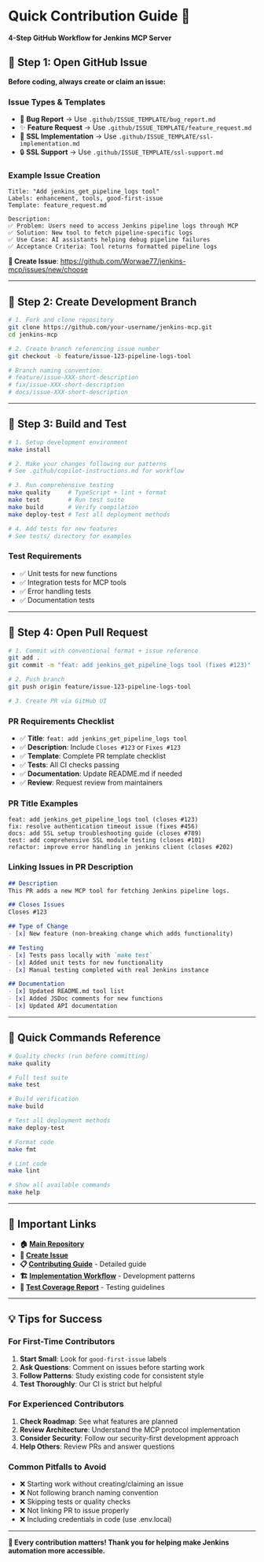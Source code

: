 # Quick Contribution Guide 🚀

**4-Step GitHub Workflow for Jenkins MCP Server**

## 📝 Step 1: Open GitHub Issue

**Before coding, always create or claim an issue:**

### Issue Types & Templates
- 🐛 **Bug Report** → Use `.github/ISSUE_TEMPLATE/bug_report.md`
- ✨ **Feature Request** → Use `.github/ISSUE_TEMPLATE/feature_request.md`  
- 🔧 **SSL Implementation** → Use `.github/ISSUE_TEMPLATE/ssl-implementation.md`
- 🔒 **SSL Support** → Use `.github/ISSUE_TEMPLATE/ssl-support.md`

### Example Issue Creation
```text
Title: "Add jenkins_get_pipeline_logs tool"
Labels: enhancement, tools, good-first-issue
Template: feature_request.md

Description:
✅ Problem: Users need to access Jenkins pipeline logs through MCP
✅ Solution: New tool to fetch pipeline-specific logs  
✅ Use Case: AI assistants helping debug pipeline failures
✅ Acceptance Criteria: Tool returns formatted pipeline logs
```

**📍 Create Issue**: https://github.com/Worwae77/jenkins-mcp/issues/new/choose

---

## 🌿 Step 2: Create Development Branch  

```bash
# 1. Fork and clone repository
git clone https://github.com/your-username/jenkins-mcp.git
cd jenkins-mcp

# 2. Create branch referencing issue number
git checkout -b feature/issue-123-pipeline-logs-tool

# Branch naming convention:
# feature/issue-XXX-short-description
# fix/issue-XXX-short-description  
# docs/issue-XXX-short-description
```

---

## 🧪 Step 3: Build and Test

```bash
# 1. Setup development environment
make install

# 2. Make your changes following our patterns
# See .github/copilot-instructions.md for workflow

# 3. Run comprehensive testing
make quality     # TypeScript + lint + format
make test        # Run test suite  
make build       # Verify compilation
make deploy-test # Test all deployment methods

# 4. Add tests for new features
# See tests/ directory for examples
```

### Test Requirements
- ✅ Unit tests for new functions
- ✅ Integration tests for MCP tools
- ✅ Error handling tests
- ✅ Documentation tests

---

## 🚀 Step 4: Open Pull Request

```bash  
# 1. Commit with conventional format + issue reference
git add .
git commit -m "feat: add jenkins_get_pipeline_logs tool (fixes #123)"

# 2. Push branch
git push origin feature/issue-123-pipeline-logs-tool

# 3. Create PR via GitHub UI
```

### PR Requirements Checklist
- ✅ **Title**: `feat: add jenkins_get_pipeline_logs tool`
- ✅ **Description**: Include `Closes #123` or `Fixes #123`
- ✅ **Template**: Complete PR template checklist
- ✅ **Tests**: All CI checks passing
- ✅ **Documentation**: Update README.md if needed
- ✅ **Review**: Request review from maintainers

### PR Title Examples
```text
feat: add jenkins_get_pipeline_logs tool (closes #123)
fix: resolve authentication timeout issue (fixes #456)
docs: add SSL setup troubleshooting guide (closes #789)
test: add comprehensive SSL module testing (closes #101)
refactor: improve error handling in jenkins client (closes #202)
```

### Linking Issues in PR Description
```markdown
## Description
This PR adds a new MCP tool for fetching Jenkins pipeline logs.

## Closes Issues
Closes #123

## Type of Change
- [x] New feature (non-breaking change which adds functionality)

## Testing
- [x] Tests pass locally with `make test`
- [x] Added unit tests for new functionality
- [x] Manual testing completed with real Jenkins instance

## Documentation
- [x] Updated README.md tool list
- [x] Added JSDoc comments for new functions
- [x] Updated API documentation
```

---

## 🎯 Quick Commands Reference

```bash
# Quality checks (run before committing)
make quality

# Full test suite
make test  

# Build verification
make build

# Test all deployment methods
make deploy-test

# Format code
make fmt

# Lint code  
make lint

# Show all available commands
make help
```

---

## 🔗 Important Links

- **🏠 [Main Repository](https://github.com/Worwae77/jenkins-mcp)**
- **📝 [Create Issue](https://github.com/Worwae77/jenkins-mcp/issues/new/choose)**  
- **📋 [Contributing Guide](../CONTRIBUTING.md)** - Detailed guide
- **🏗️ [Implementation Workflow](../.github/copilot-instructions.md)** - Development patterns
- **🧪 [Test Coverage Report](../tests/TEST_COVERAGE_REPORT.md)** - Testing guidelines

---

## 💡 Tips for Success

### For First-Time Contributors
1. **Start Small**: Look for `good-first-issue` labels
2. **Ask Questions**: Comment on issues before starting work
3. **Follow Patterns**: Study existing code for consistent style
4. **Test Thoroughly**: Our CI is strict but helpful

### For Experienced Contributors  
1. **Check Roadmap**: See what features are planned
2. **Review Architecture**: Understand the MCP protocol implementation
3. **Consider Security**: Follow our security-first development approach
4. **Help Others**: Review PRs and answer questions

### Common Pitfalls to Avoid
- ❌ Starting work without creating/claiming an issue
- ❌ Not following branch naming convention
- ❌ Skipping tests or quality checks
- ❌ Not linking PR to issue properly
- ❌ Including credentials in code (use .env.local)

---

**🌟 Every contribution matters! Thank you for helping make Jenkins automation more accessible.**
